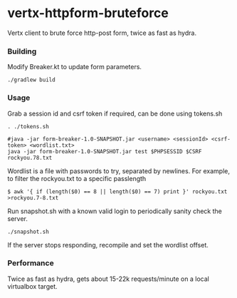 # vertx-httpform-bruteforce
Vertx client to brute force http-post form, twice as fast as hydra.

### Building

Modify Breaker.kt to update form parameters.

```
./gradlew build
```

### Usage

Grab a session id and csrf token if required, can be done using tokens.sh

```
. ./tokens.sh

#java -jar form-breaker-1.0-SNAPSHOT.jar <username> <sessionId> <csrf-token> <wordlist.txt>
java -jar form-breaker-1.0-SNAPSHOT.jar test $PHPSESSID $CSRF rockyou.78.txt
```

Wordlist is a file with passwords to try, separated by newlines.
For example, to filter the rockyou.txt to a specific passlength

```
$ awk '{ if (length($0) == 8 || length($0) == 7) print }' rockyou.txt >rockyou.7-8.txt
```

Run snapshot.sh with a known valid login to periodically sanity check the server.

```
./snapshot.sh
```

If the server stops responding, recompile and set the wordlist offset.

### Performance

Twice as fast as hydra, gets about 15-22k requests/minute on a local virtualbox target.